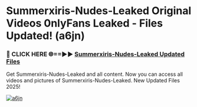 # Summerxiris-Nudes-Leaked Original Videos 0nlyFans Leaked - Files Updated! (a6jn)

<h3>🔴 CLICK HERE 🌐==►► <a href="https://tinyurl.com/4mcuefdz" rel="nofollow">Summerxiris-Nudes-Leaked Updated Files</a></h3>

Get Summerxiris-Nudes-Leaked and all content. Now you can access all videos and pictures of Summerxiris-Nudes-Leaked. New Updated Files 2025!

[![a6jn](https://i.imgur.com/StAQSOY.gif)](https://tinyurl.com/4mcuefdz)
